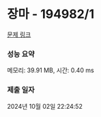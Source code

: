 # 장마 - 194982/1 

[문제 링크](https://level.goorm.io/exam/194982/%EC%9E%A5%EB%A7%88/quiz/1) 

### 성능 요약

메모리: 39.91 MB, 시간: 0.40 ms

### 제출 일자

2024년 10월 02일 22:24:52

